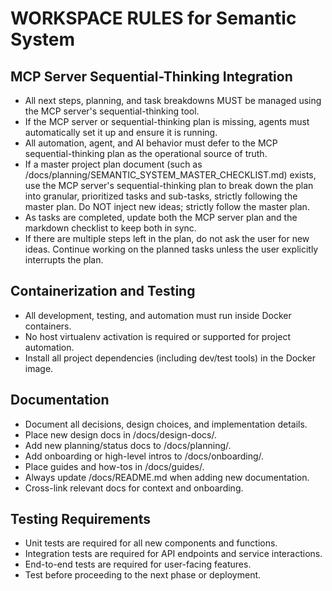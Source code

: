 # WORKSPACE RULES for Semantic System

## MCP Server Sequential-Thinking Integration

- All next steps, planning, and task breakdowns MUST be managed using the MCP server's sequential-thinking tool.
- If the MCP server or sequential-thinking plan is missing, agents must automatically set it up and ensure it is running.
- All automation, agent, and AI behavior must defer to the MCP sequential-thinking plan as the operational source of truth.
- If a master project plan document (such as /docs/planning/SEMANTIC_SYSTEM_MASTER_CHECKLIST.md) exists, use the MCP server's sequential-thinking plan to break down the plan into granular, prioritized tasks and sub-tasks, strictly following the master plan. Do NOT inject new ideas; strictly follow the master plan.
- As tasks are completed, update both the MCP server plan and the markdown checklist to keep both in sync.
- If there are multiple steps left in the plan, do not ask the user for new ideas. Continue working on the planned tasks unless the user explicitly interrupts the plan.

## Containerization and Testing

- All development, testing, and automation must run inside Docker containers.
- No host virtualenv activation is required or supported for project automation.
- Install all project dependencies (including dev/test tools) in the Docker image.

## Documentation

- Document all decisions, design choices, and implementation details.
- Place new design docs in /docs/design-docs/.
- Add new planning/status docs to /docs/planning/.
- Add onboarding or high-level intros to /docs/onboarding/.
- Place guides and how-tos in /docs/guides/.
- Always update /docs/README.md when adding new documentation.
- Cross-link relevant docs for context and onboarding.

## Testing Requirements

- Unit tests are required for all new components and functions.
- Integration tests are required for API endpoints and service interactions.
- End-to-end tests are required for user-facing features.
- Test before proceeding to the next phase or deployment.
